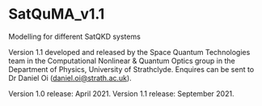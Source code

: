 # SatQuMA_v1.1
Modelling for different SatQKD systems

Version 1.1 developed and released by the Space Quantum Technologies team in the Computational Nonlinear & Quantum Optics group in the Department of Physics, University of Strathclyde. Enquires can be sent to Dr Daniel Oi (daniel.oi@strath.ac.uk).

Version 1.0 release: April 2021.
Version 1.1 release: September 2021.
